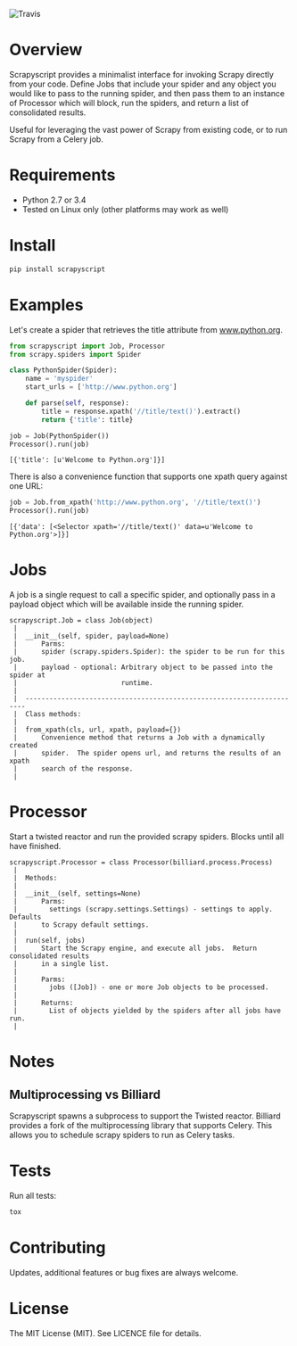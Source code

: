 ![Travis](https://travis-ci.org/jschnurr/scrapyscript.svg?branch=master)
# Overview

Scrapyscript provides a minimalist interface for invoking Scrapy directly
from your code. Define Jobs that include your spider and any object
you would like to pass to the running spider, and then pass them to an
instance of Processor which will block, run the spiders, and return a list
of consolidated results.

Useful for leveraging the vast power of Scrapy from existing code, or to
run Scrapy from a Celery job.

# Requirements
- Python 2.7 or 3.4
- Tested on Linux only (other platforms may work as well)

# Install
```python
pip install scrapyscript
```

# Examples
Let's create a spider that retrieves the title attribute from www.python.org.

``` python
from scrapyscript import Job, Processor
from scrapy.spiders import Spider

class PythonSpider(Spider):
    name = 'myspider'
    start_urls = ['http://www.python.org']

    def parse(self, response):
        title = response.xpath('//title/text()').extract()
        return {'title': title}

job = Job(PythonSpider())
Processor().run(job)
```

``` text
[{'title': [u'Welcome to Python.org']}]
```

There is also a convenience function that supports one xpath query against one URL:

``` python
job = Job.from_xpath('http://www.python.org', '//title/text()')
Processor().run(job)
```

``` text
[{'data': [<Selector xpath='//title/text()' data=u'Welcome to Python.org'>]}]
```

# Jobs
 A job is a single request to call a specific spider, and optionally
 pass in a payload object which will be available inside the running spider.

``` text
scrapyscript.Job = class Job(object)
 |  
 |  __init__(self, spider, payload=None)
 |      Parms:
 |      spider (scrapy.spiders.Spider): the spider to be run for this job.
 |      payload - optional: Arbitrary object to be passed into the spider at
 |                          runtime.
 |  
 |  ----------------------------------------------------------------------
 |  Class methods:
 |  
 |  from_xpath(cls, url, xpath, payload={})
 |      Convenience method that returns a Job with a dynamically created
 |      spider.  The spider opens url, and returns the results of an xpath
 |      search of the response.
 |  
```

# Processor
 Start a twisted reactor and run the provided scrapy spiders.
 Blocks until all have finished.
```text
scrapyscript.Processor = class Processor(billiard.process.Process)
 |  
 |  Methods:
 |  
 |  __init__(self, settings=None)
 |      Parms:
 |        settings (scrapy.settings.Settings) - settings to apply.  Defaults
 |      to Scrapy default settings.
 |  
 |  run(self, jobs)
 |      Start the Scrapy engine, and execute all jobs.  Return consolidated results
 |      in a single list.
 |      
 |      Parms:
 |        jobs ([Job]) - one or more Job objects to be processed.
 |      
 |      Returns:
 |        List of objects yielded by the spiders after all jobs have run.
 |  
```

# Notes
## Multiprocessing vs Billiard
Scrapyscript spawns a subprocess to support the Twisted reactor. Billiard
provides a fork of the multiprocessing library that supports Celery. This
allows you to schedule scrapy spiders to run as Celery tasks.

# Tests
Run all tests:
```bash
tox
```

# Contributing
Updates, additional features or bug fixes are always welcome.

# License
The MIT License (MIT). See LICENCE file for details.
